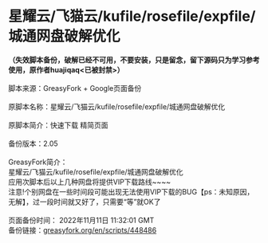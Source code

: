 # 星耀云/飞猫云/kufile/rosefile/expfile/城通网盘破解优化

<b>（失效脚本备份，破解已经不可用，不要安装，只是留念，留下源码只为学习参考使用，原作者huajiqaq<已被封禁>）</b>
<br>
<br>脚本来源：GreasyFork + Google页面备份
<br>
<br>原脚本名称：星耀云/飞猫云/kufile/rosefile/expfile/城通网盘破解优化
<br>
<br>原脚本简介：快速下载 精简页面
<br>
<br>备份版本：2.05
<br>
<br>GreasyFork简介：
<br>星耀云/飞猫云/kufile/rosefile/expfile/城通网盘破解优化
<br>应用次脚本后以上几种网盘将提供VIP下载路线~~~~
<br>注意!个别网盘在一些时间段可能出现无法使用VIP下载的BUG【ps：未知原因，无解】，过一段时间就又好了，只需要“等”就OK了
<br>
<br>页面备份时间： 2022年11月11日 11:32:01 GMT 
<br>备份链接：<a href="http://webcache.googleusercontent.com/search?q=cache:L3Yk20jQK6YJ:https://greasyfork.org/en/scripts/449511-%25E6%2598%259F%25E8%2580%2580%25E4%25BA%2591-%25E9%25A3%259E%25E7%258C%25AB%25E4%25BA%2591-kufile-rosefile-expfile-%25E5%259F%258E%25E9%2580%259A%25E7%25BD%2591%25E7%259B%2598%25E7%25A0%25B4%25E8%25A7%25A3%25E4%25BC%2598%25E5%258C%2596&hl=zh-CN&gl=jp&strip=0&vwsrc=0">greasyfork.org/en/scripts/448486</a>
